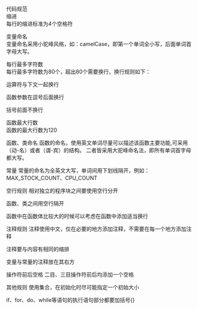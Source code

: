 代码规范<br />
缩进<br />
每行的缩进标准为4个空格符<br />

变量命名<br />
变量命名采用小驼峰风格，如：camelCase，即第一个单词全小写，后面单词首字母大写。<br />

每行最多字符数<br />
每行最多字符数为80个，超出80个需要换行，换行规则如下：<br />

运算符与下文一起换行<br />

函数参数在逗号后面换行<br />

括号前面不换行<br />

函数最大行数<br />
函数的最大行数为120<br />

函数、类命名
函数的命名，使用英文单词尽量可以描述该函数主要功能,可采用（动-名）或者（谓-宾）的结构。
二者皆采用大驼峰命名法，即所有单词首字母都大写。

常量
常量的命名为全英文大写，单词间用下划线隔开，例如：MAX_STOCK_COUNT、CPU_COUNT

空行规则
相对独立的程序块之间要使用空行分开

函数、类之间用空行隔开

函数中在函数体比较大的时候可以考虑在函数中添加适当换行

注释规则
注释使用中文，仅在必要的地方添加注释，不需要在每一个地方添加注释

注释要与内容有相同的缩排

变量与常量的注释放在其右方

操作符前后空格
二目、三目操作符前后均添加一个空格

其他规则
使用集合，在初始化时尽可能指定一个初始大小

if、for、do、while等语句的执行语句部分都要加括号{}
